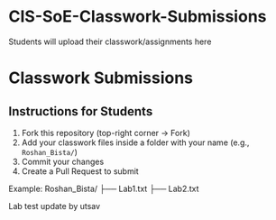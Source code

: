 # CIS-SoE-Classwork-Submissions
Students will upload their classwork/assignments here
# Classwork Submissions

## Instructions for Students
1. Fork this repository (top-right corner → Fork)
2. Add your classwork files inside a folder with your name (e.g., `Roshan_Bista/`)
3. Commit your changes
4. Create a Pull Request to submit

Example:
Roshan_Bista/
├── Lab1.txt
├── Lab2.txt

Lab test update by utsav

